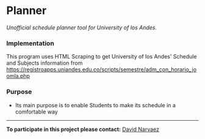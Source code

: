 # Planner
_Unofficial schedule planner tool for University of los Andes._

### Implementation
This program uses HTML Scraping to get University of los Andes' Schedule and Subjects information from https://registroapps.uniandes.edu.co/scripts/semestre/adm_con_horario_joomla.php

### Purpose
* Its main purpose is to enable Students to make its schedule in a comfortable way

---
**To participate in this project please contact:** [David Narvaez](mailto:dnarvaez27@outlook.com)
